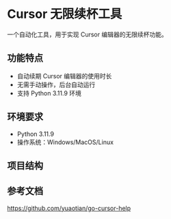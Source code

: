 # Cursor 无限续杯工具

一个自动化工具，用于实现 Cursor 编辑器的无限续杯功能。

## 功能特点
- 自动续期 Cursor 编辑器的使用时长
- 无需手动操作，后台自动运行
- 支持 Python 3.11.9 环境

## 环境要求
- Python 3.11.9
- 操作系统：Windows/MacOS/Linux

## 项目结构 


## 参考文档
https://github.com/yuaotian/go-cursor-help
